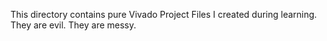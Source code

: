 This directory contains pure Vivado Project Files I created during learning.
They are evil. They are messy.
